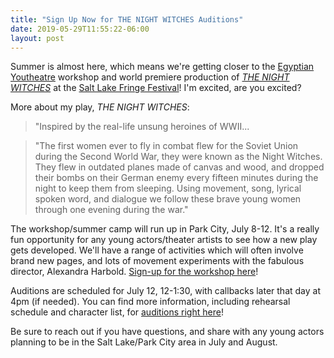 ```yaml
---
title: "Sign Up Now for THE NIGHT WITCHES Auditions"
date: 2019-05-29T11:55:22-06:00
layout: post
---
```


Summer is almost here, which means we're getting closer to the [Egyptian Youtheatre](http://www.egyptiantheatrecompany.org/youtheatre) workshop and world premiere production of [*THE NIGHT WITCHES*](https://newplayexchange.org/plays/278583/night-witches) at the [Salt Lake Fringe Festival](https://www.facebook.com/greatsaltlakefringe/)! I'm excited, are you excited?

More about my play, *THE NIGHT WITCHES*:

>"Inspired by the real-life unsung heroines of WWII...

>"The first women ever to fly in combat flew for the Soviet Union during the Second World War, they were known as the Night Witches. They flew in outdated planes made of canvas and wood, and dropped their bombs on their German enemy every fifteen minutes during the night to keep them from sleeping. Using movement, song, lyrical spoken word, and dialogue we follow these brave young women through one evening during the war."

The workshop/summer camp will run up in Park City, July 8-12. It's a really fun opportunity for any young actors/theater artists to see how a new play gets developed. We'll have a range of activities which will often involve brand new pages, and lots of movement experiments with the fabulous director, Alexandra Harbold. [Sign-up for the workshop here](http://www.egyptiantheatrecompany.org/youtheatre)!

Auditions are scheduled for July 12, 12-1:30, with callbacks later that day at 4pm (if needed). You can find more information, including rehearsal schedule and character list, for [auditions right here](http://www.egyptiantheatrecompany.org/our-next-show)!

Be sure to reach out if you have questions, and share with any young actors planning to be in the Salt Lake/Park City area in July and August.
